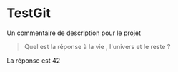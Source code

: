 # TestGit

Un commentaire de description pour le projet
> Quel est la réponse à la vie , l'univers et le reste ?

La réponse est 42
